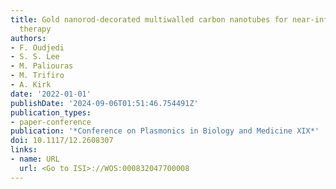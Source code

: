 ```yaml
---
title: Gold nanorod-decorated multiwalled carbon nanotubes for near-infrared photothermal
  therapy
authors:
- F. Oudjedi
- S. S. Lee
- M. Paliouras
- M. Trifiro
- A. Kirk
date: '2022-01-01'
publishDate: '2024-09-06T01:51:46.754491Z'
publication_types:
- paper-conference
publication: '*Conference on Plasmonics in Biology and Medicine XIX*'
doi: 10.1117/12.2608307
links:
- name: URL
  url: <Go to ISI>://WOS:000832047700008
---
```

